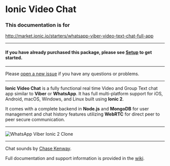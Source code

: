 # Ionic Video Chat


### This documentation is for
http://market.ionic.io/starters/whatsapp-viber-video-text-chat-full-app

---

#### If you have already purchased this package, please see [Setup](setup) to get started.

---

Please [open a new issue](https://github.com/devin-la/ionic-video-chat-v2-issues/issues) if you have any questions or problems.

---

**Ionic Video Chat** is a fully functional real time Video and Group Text chat app similar to **Viber** or **WhatsApp**. It has full multi-platform support for iOS, Android, macOS, Windows, and Linux built using **Ionic 2**.

It comes with a complete backend in **Node.js** and **MongoDB** for user management and chat history features utilizing **WebRTC** for direct peer to peer secure communication.

---

![WhatsApp Viber Ionic 2 Clone](https://cloud.githubusercontent.com/assets/27974/22569351/864b6f00-e997-11e6-9baa-48370c8030b5.jpg)

---

Chat sounds by [Chase Kenway](https://audiojungle.net/item/cute-pops/15096396).

Full documentation and support information is provided in the [wiki](https://github.com/devin-la/ionic-video-chat-v2-issues/wiki).
